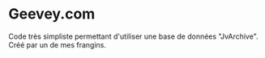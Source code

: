 # Geevey.com
Code très simpliste permettant d'utiliser une base de données "JvArchive". Créé par un de mes frangins.
